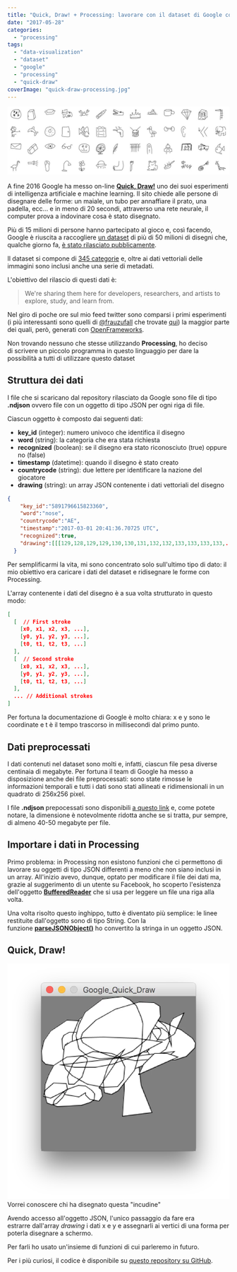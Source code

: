 ```yaml
---
title: "Quick, Draw! + Processing: lavorare con il dataset di Google con più di 50 milioni di disegni"
date: "2017-05-28"
categories: 
  - "processing"
tags: 
  - "data-visualization"
  - "dataset"
  - "google"
  - "processing"
  - "quick-draw"
coverImage: "quick-draw-processing.jpg"
---
```


![Quick, Draw! in Processing](/assets/images/quick-draw-processing-1024x314.jpg)

A fine 2016 Google ha messo on-line **[Quick, Draw!](https://quickdraw.withgoogle.com)** uno dei suoi esperimenti di intelligenza artificiale e machine learning. Il sito chiede alle persone di disegnare delle forme: un maiale, un tubo per annaffiare il prato, una padella, ecc... e in meno di 20 secondi, attraverso una rete neurale, il computer prova a indovinare cosa è stato disegnato.

Più di 15 milioni di persone hanno partecipato al gioco e, così facendo, Google è riuscita a raccogliere [un dataset](https://quickdraw.withgoogle.com/data) di più di 50 milioni di disegni che, qualche giorno fa, [è stato rilasciato pubblicamente](https://github.com/googlecreativelab/quickdraw-dataset).

Il dataset si compone di [345 categorie](https://github.com/googlecreativelab/quickdraw-dataset/blob/master/categories.txt) e, oltre ai dati vettoriali delle immagini sono inclusi anche una serie di metadati.

L'obiettivo del rilascio di questi dati è:

> We're sharing them here for developers, researchers, and artists to explore, study, and learn from.

Nel giro di poche ore sul mio feed twitter sono comparsi i primi esperimenti (i più interessanti sono quelli di [@frauzufall](https://twitter.com/frauzufall) che trovate [qui](https://twitter.com/search?q=%23quickdraw%20from%3Afrauzufall&src=typd)) la maggior parte dei quali, però, generati con [OpenFrameworks](http://openframeworks.cc).

Non trovando nessuno che stesse utilizzando **Processing**, ho deciso di scrivere un piccolo programma in questo linguaggio per dare la possibilità a tutti di utilizzare questo dataset

## Struttura dei dati

I file che si scaricano dal repository rilasciato da Google sono file di tipo **.ndjson** ovvero file con un oggetto di tipo JSON per ogni riga di file.

Ciascun oggetto è composto dai seguenti dati:

- **key\_id** (integer): numero univoco che identifica il disegno
- **word** (string): la categoria che era stata richiesta
- **recognized** (boolean): se il disegno era stato riconosciuto (true) oppure no (false)
- **timestamp** (datetime): quando il disegno è stato creato
- **countrycode** (string): due lettere per identificare la nazione del giocatore
- **drawing** (string): un array JSON contenente i dati vettoriali del disegno

```json
{ 
    "key_id":"5891796615823360",
    "word":"nose",
    "countrycode":"AE",
    "timestamp":"2017-03-01 20:41:36.70725 UTC",
    "recognized":true,
    "drawing":[[[129,128,129,129,130,130,131,132,132,133,133,133,133,...]]]
  }
```

Per semplificarmi la vita, mi sono concentrato solo sull'ultimo tipo di dato: il mio obiettivo era caricare i dati del dataset e ridisegnare le forme con Processing.

L'array contenente i dati del disegno è a sua volta strutturato in questo modo:

```json
[ 
  [  // First stroke 
    [x0, x1, x2, x3, ...],
    [y0, y1, y2, y3, ...],
    [t0, t1, t2, t3, ...]
  ],
  [  // Second stroke
    [x0, x1, x2, x3, ...],
    [y0, y1, y2, y3, ...],
    [t0, t1, t2, t3, ...]
  ],
  ... // Additional strokes
]
```

Per fortuna la documentazione di Google è molto chiara: x e y sono le coordinate e t è il tempo trascorso in millisecondi dal primo punto.

## Dati preprocessati

I dati contenuti nel dataset sono molti e, infatti, ciascun file pesa diverse centinaia di megabyte. Per fortuna il team di Google ha messo a disposizione anche dei file preprocessati: sono state rimosse le informazioni temporali e tutti i dati sono stati allineati e ridimensionali in un quadrato di 256x256 pixel.

I file **.ndjson** prepocessati sono disponibili [a questo link](https://console.cloud.google.com/storage/quickdraw_dataset/full/simplified) e, come potete notare, la dimensione è notevolmente ridotta anche se si tratta, pur sempre, di almeno 40-50 megabyte per file.

## Importare i dati in Processing

Primo problema: in Processing non esistono funzioni che ci permettono di lavorare su oggetti di tipo JSON differenti a meno che non siano inclusi in un array. All'inizio avevo, dunque, optato per modificare il file dei dati ma, grazie al suggerimento di un utente su Facebook, ho scoperto l'esistenza dell'oggetto **[BufferedReader](https://processing.org/reference/BufferedReader.html)** che si usa per leggere un file una riga alla volta.

Una volta risolto questo inghippo, tutto è diventato più semplice: le linee restituite dall'oggetto sono di tipo String. Con la funzione [**parseJSONObject()**](https://processing.org/reference/parseJSONObject_.html) ho convertito la stringa in un oggetto JSON.

## Quick, Draw!

![Quick, Draw: il dataset di Google in Processing](/assets/images/Quick-Draw-dataset-Processing-Google.png) 
Vorrei conoscere chi ha disegnato questa "incudine"

Avendo accesso all'oggetto JSON, l'unico passaggio da fare era estrarre dall'array _drawing_ i dati x e y e assegnarli ai vertici di una forma per poterla disegnare a schermo.

Per farli ho usato un'insieme di funzioni di cui parleremo in futuro.

Per i più curiosi, il codice è disponibile su [questo repository su GitHub](https://github.com/federico-pepe/Quick-Draw-dataset-by-Google-in-Processing).
